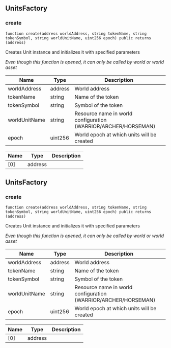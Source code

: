 ## UnitsFactory








### create

```solidity
function create(address worldAddress, string tokenName, string tokenSymbol, string worldUnitName, uint256 epoch) public returns (address)
```

Creates Unit instance and initializes it with specified parameters

_Even though this function is opened, it can only be called by world or world asset_

| Name | Type | Description |
| ---- | ---- | ----------- |
| worldAddress | address | World address |
| tokenName | string | Name of the token |
| tokenSymbol | string | Symbol of the token |
| worldUnitName | string | Resource name in world configuration (WARRIOR/ARCHER/HORSEMAN) |
| epoch | uint256 | World epoch at which units will be created |

| Name | Type | Description |
| ---- | ---- | ----------- |
| [0] | address |  |


## UnitsFactory








### create

```solidity
function create(address worldAddress, string tokenName, string tokenSymbol, string worldUnitName, uint256 epoch) public returns (address)
```

Creates Unit instance and initializes it with specified parameters

_Even though this function is opened, it can only be called by world or world asset_

| Name | Type | Description |
| ---- | ---- | ----------- |
| worldAddress | address | World address |
| tokenName | string | Name of the token |
| tokenSymbol | string | Symbol of the token |
| worldUnitName | string | Resource name in world configuration (WARRIOR/ARCHER/HORSEMAN) |
| epoch | uint256 | World epoch at which units will be created |

| Name | Type | Description |
| ---- | ---- | ----------- |
| [0] | address |  |


